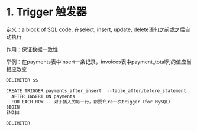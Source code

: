 # 1. Trigger 触发器

定义：a block of SQL code, 在select, insert, update, delete语句之前或之后自动执行

作用：保证数据一致性

举例：在payments表中insert一条记录，invoices表中payment_total列的值应当相应改变

```s
DELIMITER $$

CREATE TRIGGER payments_after_insert  --table_after/before_statement
  AFTER INSERT ON payments
  FOR EACH ROW -- 对于插入的每一行，都要fire一次trigger（for MySQL）
BEGIN
END$$

DELIMITER
```

